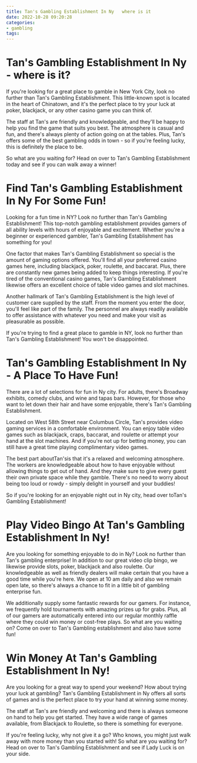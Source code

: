 ```yaml
---
title: Tan's Gambling Establishment In Ny   where is it
date: 2022-10-28 09:20:28
categories:
- gambling
tags:
---
```



#  Tan's Gambling Establishment In Ny - where is it?

If you're looking for a great place to gamble in New York City, look no further than Tan's Gambling Establishment. This little-known spot is located in the heart of Chinatown, and it's the perfect place to try your luck at poker, blackjack, or any other casino game you can think of.

The staff at Tan's are friendly and knowledgeable, and they'll be happy to help you find the game that suits you best. The atmosphere is casual and fun, and there's always plenty of action going on at the tables. Plus, Tan's offers some of the best gambling odds in town - so if you're feeling lucky, this is definitely the place to be.

So what are you waiting for? Head on over to Tan's Gambling Establishment today and see if you can walk away a winner!

#  Find Tan's Gambling Establishment In Ny For Some Fun!

Looking for a fun time in NY? Look no further than Tan's Gambling Establishment! This top-notch gambling establishment provides gamers of all ability levels with hours of enjoyable and excitement. Whether you're a beginner or experienced gambler, Tan's Gambling Establishment has something for you!

One factor that makes Tan's Gambling Establishment so special is the amount of gaming options offered. You'll find all your preferred casino games here, including blackjack, poker, roulette, and baccarat. Plus, there are constantly new games being added to keep things interesting. If you're tired of the conventional casino games, Tan's Gambling Establishment likewise offers an excellent choice of table video games and slot machines.

Another hallmark of Tan's Gambling Establishment is the high level of customer care supplied by the staff. From the moment you enter the door, you'll feel like part of the family. The personnel are always readily available to offer assistance with whatever you need and make your visit as pleasurable as possible.

If you're trying to find a great place to gamble in NY, look no further than Tan's Gambling Establishment! You won't be disappointed.

#  Tan's Gambling Establishment In Ny - A Place To Have Fun!

There are a lot of selections for fun in Ny city. For adults, there's Broadway exhibits, comedy clubs, and wine and tapas bars. However, for those who want to let down their hair and have some enjoyable, there's Tan's Gambling Establishment.

Located on West 58th Street near Columbus Circle, Tan's provides video gaming services in a comfortable environment. You can enjoy table video games such as blackjack, craps, baccarat, and roulette or attempt your hand at the slot machines. And if you're not up for betting money, you can still have a great time playing complimentary video games.

The best part aboutTan'sis that it's a relaxed and welcoming atmosphere. The workers are knowledgeable about how to have enjoyable without allowing things to get out of hand. And they make sure to give every guest their own private space while they gamble. There's no need to worry about being too loud or rowdy - simply delight in yourself and your buddies!

So if you're looking for an enjoyable night out in Ny city, head over toTan's Gambling Establishment!

#  Play Video Bingo At Tan's Gambling Establishment In Ny!

Are you looking for something enjoyable to do in Ny? Look no further than Tan's gambling enterprise! In addition to our great video clip bingo, we likewise provide slots, poker, blackjack and also roulette. Our knowledgeable as well as friendly dealers will make certain that you have a good time while you're here. We open at 10 am daily and also we remain open late, so there's always a chance to fit in a little bit of gambling enterprise fun.

We additionally supply some fantastic rewards for our gamers. For instance, we frequently hold tournaments with amazing prizes up for grabs. Plus, all of our gamers are automatically entered into our regular monthly raffle where they could win money or cost-free plays. So what are you waiting on? Come on over to Tan's Gambling establishment and also have some fun!

#  Win Money At Tan's Gambling Establishment In Ny!

Are you looking for a great way to spend your weekend? How about trying your luck at gambling? Tan's Gambling Establishment in Ny offers all sorts of games and is the perfect place to try your hand at winning some money.

The staff at Tan's are friendly and welcoming and there is always someone on hand to help you get started. They have a wide range of games available, from Blackjack to Roulette, so there is something for everyone.

If you're feeling lucky, why not give it a go? Who knows, you might just walk away with more money than you started with! So what are you waiting for? Head on over to Tan's Gambling Establishment and see if Lady Luck is on your side.